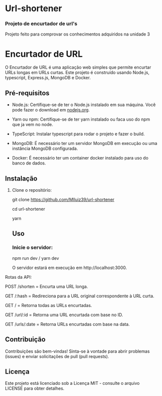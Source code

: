 # Url-shortener
### Projeto de encurtador de url's
Projeto feito para comprovar os conhecimentos adquiridos na unidade 3

# Encurtador de URL

O Encurtador de URL é uma aplicação web simples que permite encurtar URLs longas em URLs curtas. Este projeto é construído usando Node.js, typescript, Express.js, MongoDB e Docker.

## Pré-requisitos

- Node.js: Certifique-se de ter o Node.js instalado em sua máquina. Você pode fazer o download em [nodejs.org](https://nodejs.org/).

- Yarn ou npm: Certifique-se de ter yarn instalado ou faca uso do npm que ja vem no node.

- TypeScript: Instalar typescript para rodar o projeto e fazer o build.

- MongoDB: É necessário ter um servidor MongoDB em execução ou uma instância MongoDB configurada.

- Docker: É necessário ter um container docker instalado para uso do banco de dados.

## Instalação

1. Clone o repositório:

   git clone https://github.com/Mlluiz39/url-shortener

   cd url-shortener

   yarn

   ## Uso

   ### Inicie o servidor:

   npm run dev / yarn dev

   O servidor estará em execução em http://localhost:3000.

Rotas da API:

POST /shorten = Encurta uma URL longa.

GET /:hash = Redireciona para a URL original correspondente à URL curta.

GET / = Retorna todas as URLs encurtadas.

GET /url/:id = Retorna uma URL encurtada com base no ID.

GET /urls/:date = Retorna URLs encurtadas com base na data.

## Contribuição
Contribuições são bem-vindas! Sinta-se à vontade para abrir problemas (issues) e enviar solicitações de pull (pull requests).

## Licença
Este projeto está licenciado sob a Licença MIT - consulte o arquivo LICENSE para obter detalhes.









